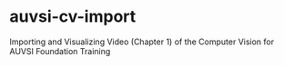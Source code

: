 # auvsi-cv-import
Importing and Visualizing Video (Chapter 1) of the Computer Vision for AUVSI Foundation Training
